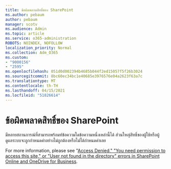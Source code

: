 ```yaml
---
title: ข้อผิดพลาดสิทธิ์ของ SharePoint
ms.author: pebaum
author: pebaum
manager: scotv
ms.audience: Admin
ms.topic: article
ms.service: o365-administration
ROBOTS: NOINDEX, NOFOLLOW
localization_priority: Normal
ms.collection: Adm_O365
ms.custom:
- "9000156"
- "2595"
ms.openlocfilehash: 051d0d002394b4685b044f2ed15057f5f26b3024
ms.sourcegitcommit: 8bc60ec34bc1e40685e3976576e04a2623f63a7c
ms.translationtype: MT
ms.contentlocale: th-TH
ms.lasthandoff: 04/15/2021
ms.locfileid: "51826614"
---
```

# <a name="sharepoint-permissions-errors"></a>ข้อผิดพลาดสิทธิ์ของ SharePoint

มีหลายสถานการณ์ที่สามารถพร้อมท์ข้อความใดข้อความหนึ่งเหล่านี้ได้ ส่วนใหญ่สิทธิ์ของผู้ใช้หรือผู้ดูแลระบบจะถูกกําหนดค่าอย่างไม่ถูกต้องหรือไม่ได้กําหนดค่าเลย 

For more information, please see "[Access Denied," "You need permission to access this site," or "User not found in the directory" errors in SharePoint Online and OneDrive for Business](https://docs.microsoft.com/sharepoint/support/administration/access-denied-or-need-permission-error-sharepoint-online-or-onedrive-for-business).
